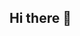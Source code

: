 ## Hi there 👋

<!--
**yosefk9/yosefk9** is a ✨ _special_ ✨ repository because its `README.md` (this file) appears on your GitHub profile.

Here are some ideas to get you started:

- 🔭 ----
- 🌱 ++++
- 👯 ____
- 🤔 !!!!
- 💬 @@@@
- 📫 ####
- 😄 $$$$
- ⚡ ^^^^
-->
